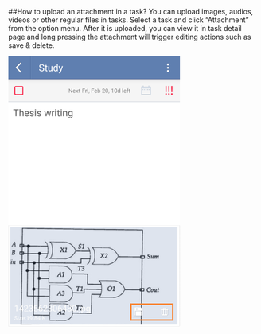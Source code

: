 ##How to upload an attachment in a task?
You can upload images, audios, videos or other regular files in tasks. Select a task and click “Attachment” from the option menu. After it is uploaded, you can view it in task detail page and long pressing the attachment will trigger editing actions such as save & delete.


![](../images/image2.2.9X.png)

